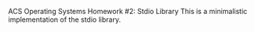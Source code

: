 ACS Operating Systems Homework #2: Stdio Library
This is a minimalistic implementation of the stdio library.
